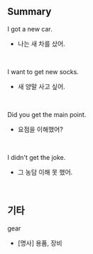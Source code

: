## Summary

I got a new car.
- 나는 새 차를 샀어.

<br>

I want to get new socks.
- 새 양말 사고 싶어.

<br>

Did you get the main point.
- 요점을 이해했어?

<br>

I didn't get the joke.
- 그 농담 이해 못 했어.

<br>

## 기타

gear
- [명사] 용품, 장비

